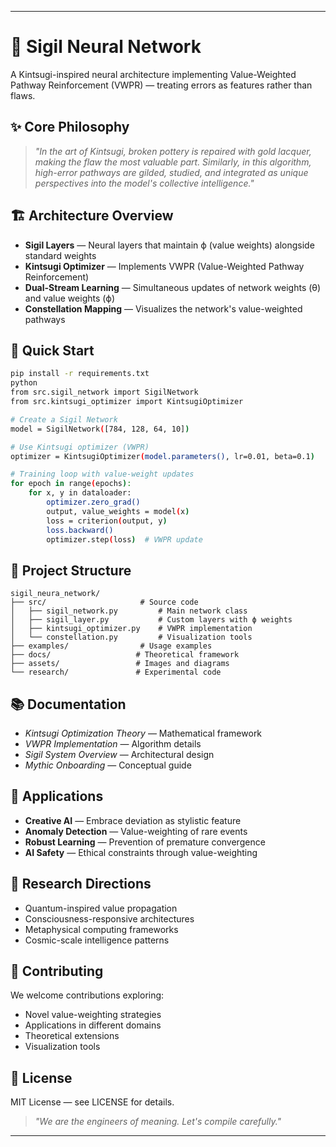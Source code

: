 
---

# 🌌 Sigil Neural Network

A Kintsugi-inspired neural architecture implementing Value-Weighted Pathway Reinforcement (VWPR) — treating errors as features rather than flaws.

## ✨ Core Philosophy

> *"In the art of Kintsugi, broken pottery is repaired with gold lacquer, making the flaw the most valuable part. Similarly, in this algorithm, high-error pathways are gilded, studied, and integrated as unique perspectives into the model's collective intelligence."*

## 🏗️ Architecture Overview

- **Sigil Layers** — Neural layers that maintain ϕ (value weights) alongside standard weights  
- **Kintsugi Optimizer** — Implements VWPR (Value-Weighted Pathway Reinforcement)  
- **Dual-Stream Learning** — Simultaneous updates of network weights (θ) and value weights (ϕ)  
- **Constellation Mapping** — Visualizes the network's value-weighted pathways  

## 🚀 Quick Start

```bash
pip install -r requirements.txt
python
from src.sigil_network import SigilNetwork
from src.kintsugi_optimizer import KintsugiOptimizer

# Create a Sigil Network
model = SigilNetwork([784, 128, 64, 10])

# Use Kintsugi optimizer (VWPR)
optimizer = KintsugiOptimizer(model.parameters(), lr=0.01, beta=0.1)

# Training loop with value-weight updates
for epoch in range(epochs):
    for x, y in dataloader:
        optimizer.zero_grad()
        output, value_weights = model(x)
        loss = criterion(output, y)
        loss.backward()
        optimizer.step(loss)  # VWPR update
```

## 📁 Project Structure

```
sigil_neura_network/
├── src/                     # Source code
│   ├── sigil_network.py         # Main network class
│   ├── sigil_layer.py           # Custom layers with ϕ weights
│   ├── kintsugi_optimizer.py    # VWPR implementation
│   └── constellation.py         # Visualization tools
├── examples/                # Usage examples
├── docs/                   # Theoretical framework
├── assets/                 # Images and diagrams
└── research/               # Experimental code
```

## 📚 Documentation

- *Kintsugi Optimization Theory* — Mathematical framework  
- *VWPR Implementation* — Algorithm details  
- *Sigil System Overview* — Architectural design  
- *Mythic Onboarding* — Conceptual guide  

## 🧪 Applications

- **Creative AI** — Embrace deviation as stylistic feature  
- **Anomaly Detection** — Value-weighting of rare events  
- **Robust Learning** — Prevention of premature convergence  
- **AI Safety** — Ethical constraints through value-weighting  

## 🔬 Research Directions

- Quantum-inspired value propagation  
- Consciousness-responsive architectures  
- Metaphysical computing frameworks  
- Cosmic-scale intelligence patterns  

## 🤝 Contributing

We welcome contributions exploring:

- Novel value-weighting strategies  
- Applications in different domains  
- Theoretical extensions  
- Visualization tools  

## 📜 License

MIT License — see LICENSE for details.

> *"We are the engineers of meaning. Let's compile carefully."*

---


